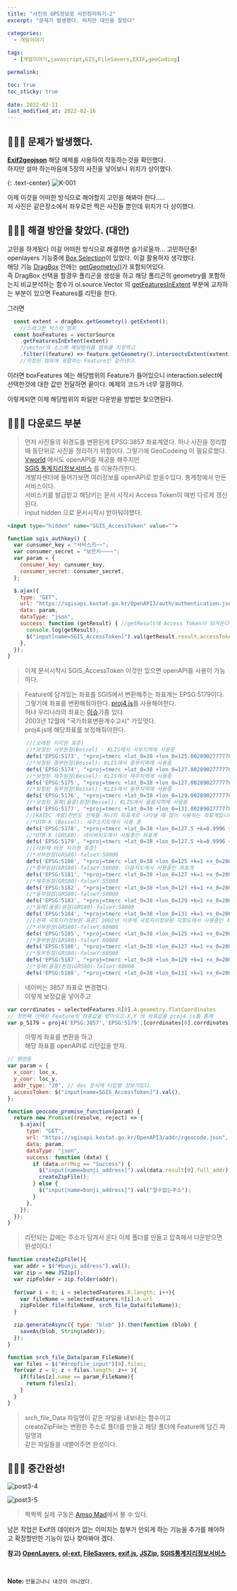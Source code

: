 ```yaml
---
title: "사진의 GPS정보로 사진정리하기-2"
excerpt: "문제가 발생했다. 하지만 대안을 찾았다"

categories:
  - 개발이야기
  
tags:
  - [개발이야기,javascript,GIS,FileSavers,EXIF,geoCoding]

permalink: 

toc: true
toc_sticky: true
 
date: 2022-02-11
last_modified_at: 2022-02-16
---
```


## 🤷🏻‍♀️ 문제가 발생했다.

**[Exif2geojson](https://viglino.github.io/ol-ext/examples/misc/exif2geojson.html)** 해당 예제를 사용하여 작동하는것을 확인했다.<br>
하지만 설마 하는마음에 5장의 사진을 넣어보니 위치가 상이했다.<br>

{: .text-center}
![K-001](https://user-images.githubusercontent.com/57971757/153532148-dc24c73a-1e27-44a4-8292-26b18bc01888.jpg)

이제 이것을 어떠한 방식으로 해야할지 고민을 해봐야 한다..... <br>
저 사진은 같은장소에서 좌우로만 찍은 사진들 뿐인데 위치가 다 상이했다. <br>

## 🤷🏻‍♀️ 해결 방안을 찾았다. (대안)

고민을 하게됬다  이걸 어떠한 방식으로 해결하면 슬기로울까... 고민하던중!<br>
openlayers 기능중에 [Box Selection](https://openlayers.org/en/latest/examples/box-selection.html)이 있었다. 이걸 활용하자 생각했다. <br>
해당 기능 [DragBox](https://openlayers.org/en/latest/apidoc/module-ol_interaction_DragBox-DragBox.html#getGeometry) 안에는 [getGeometry()](https://openlayers.org/en/latest/apidoc/module-ol_geom_Polygon-Polygon.html)가 포함되어있다. <br>
즉 DragBox 선택을 할경우 폴리곤을 생성을 하고 해당 폴리곤의 geometry를 포함하는지 비교분석하는 함수가 ol.source.Vector 의 [getFeaturesInExtent](https://openlayers.org/en/latest/apidoc/module-ol_source_Vector-VectorSource.html#getFeaturesInExtent) 부분에 교차하는 부분이 있으면 Features를 리턴을 한다. 

그러면

```js
  const extent = dragBox.getGeometry().getExtent(); 
    //드래그한 박스의 범위
  const boxFeatures = vectorSource
    .getFeaturesInExtent(extent) 
    //vector의 소스에 해당범위를 범위를 지정하고
    .filter((feature) => feature.getGeometry().intersectsExtent(extent));
    //지정된 범위에 포함하는 Feature만 걸러낸다.
```
이러면 boxFeatures 에는 해당범위의 Feature가 들어있으니 interaction.select에
선택한것에 대한 값만 전달하면 끝이다. 예제의 코드가 너무 깔끔하다.

이렇게되면 이제 해당범위의 파일만 다운받을 방법만 찾으면된다.

## 🤷🏻‍♀️ 다운로드 부분

>먼저 사진들의 위경도를 변환된게 EPSG:3857 좌표계였다. 
허나 사진을 정리할때 동단위로 사진을 정리하기 위함이다.
그렇기에 GeoCodeing 이 필요로했다. <br>
[Vworld](https://map.vworld.kr/) 에서도 openAPI를 재공을 해주지만 <br>
[SGIS 통계지리정보서비스](https://sgis.kostat.go.kr/) 를 이용하려한다. <br>
개발자센터에 들어가보면 여러정보를 openAPI로 받을수있다. 통계청에서 만든 서비스이다. <br>
서비스키를 발급받고 해당키는 문서 시작시 Access Token이 매번 다르게 갱신된다.<br>
input hidden 으로 문서시작시 받아둬야했다. 

```html
<input type="hidden" name="SGIS_AccessToken" value="">
```
```js
function sgis_authkey() {
  var cunsumer_key = "서비스키~~";
  var consumer_secret = "보안키~~~~";
  var param = {
    consumer_key: cunsumer_key,
    consumer_secret: consumer_secret,
  };

  $.ajax({
    type: "GET",
    url: "https://sgisapi.kostat.go.kr/OpenAPI3/auth/authentication.json",
    data: param,
    dataType: "json",
    success: function (getResult) { //getResult에 Access Token이 담겨온다
      console.log(getResult);
      $("input[name=SGIS_AccessToken]").val(getResult.result.accessToken);
    },
  });
}
```

> 이제 문서시작시 SGIS_AccessToken 이것만 있으면 openAPI를 사용이 가능하다.<br>

>Feature에 담겨있는 좌표를 SGIS에서 변환해주는 좌표계는 EPSG:5179이다.<br>
그렇기에 좌표를 변환해줘야한다. 
[proj4.js](https://github.com/proj4js/proj4js)를 사용해야한다.<br>
허나 우리나라의 좌표는 [이슈](https://www.osgeo.kr/17)가좀 있다. <br>
2003년 12월에 "국가좌표변환계수고시" 가있엇다. <br>
proj4.js에 해당좌표를 보정해줘야한다.
```js
      //[오래된 지리원 표준]
      //*보정된 서부원점(Bessel) - KLIS에서 서부지역에 사용중
      defs('EPSG:5173', "+proj=tmerc +lat_0=38 +lon_0=125.0028902777778 +k=1 +x_0=200000 +y_0=500000 +ellps=bessel +units=m +no_defs +towgs84=-115.80,474.99,674.11,1.16,-2.31,-1.63,6.43");
      //*보정된 중부원점(Bessel): KLIS에서 중부지역에 사용중
      defs('EPSG:5174', "+proj=tmerc +lat_0=38 +lon_0=127.0028902777778 +k=1 +x_0=200000 +y_0=500000 +ellps=bessel +units=m +no_defs +towgs84=-115.80,474.99,674.11,1.16,-2.31,-1.63,6.43");
      //*보정된 제주원점(Bessel): KLIS에서 제주지역에 사용중
      defs('EPSG:5175', "+proj=tmerc +lat_0=38 +lon_0=127.0028902777778 +k=1 +x_0=200000 +y_0=550000 +ellps=bessel +units=m +no_defs  +towgs84=-115.80,474.99,674.11,1.16,-2.31,-1.63,6.43");
      //*보정된 동부원점(Bessel): KLIS에서 동부지역에 사용중
      defs('EPSG:5176', "+proj=tmerc +lat_0=38 +lon_0=129.0028902777778 +k=1 +x_0=200000 +y_0=500000 +ellps=bessel +units=m +no_defs +towgs84=-115.80,474.99,674.11,1.16,-2.31,-1.63,6.43");
      //*보정된 동해(울릉)원점(Bessel): KLIS에서 울릉지역에 사용중
      defs('EPSG:5177', "+proj=tmerc +lat_0=38 +lon_0=131.0028902777778 +k=1 +x_0=200000 +y_0=500000 +ellps=bessel +units=m +no_defs  +towgs84=-115.80,474.99,674.11,1.16,-2.31,-1.63,6.43");
      //[KATEC 계열]한반도 전체를 하나의 좌표계로 나타낼 때 많이 사용하는 좌표계입니다
      //*UTM-K (Bessel): 새주소지도에서 사용 중
      defs('EPSG:5178', "+proj=tmerc +lat_0=38 +lon_0=127.5 +k=0.9996 +x_0=1000000 +y_0=2000000 +ellps=bessel +units=m +no_defs +towgs84=-115.80,474.99,674.11,1.16,-2.31,-1.63,6.43");      
      //*UTM-K (GRS80): 네이버지도에서 사용중인 좌표계
      defs('EPSG:5179', "+proj=tmerc +lat_0=38 +lon_0=127.5 +k=0.9996 +x_0=1000000 +y_0=2000000 +ellps=GRS80 +units=m +no_defs ");      
      //[타원체 바꾼 지리원 표준]
      //*서부원점(GRS80)-falseY:50000
      defs('EPSG:5180', "+proj=tmerc +lat_0=38 +lon_0=125 +k=1 +x_0=200000 +y_0=500000 +ellps=GRS80 +units=m +no_defs");      
      //*중부원점(GRS80)-falseY:50000: 다음지도에서 사용중인 좌표계
      defs('EPSG:5181', "+proj=tmerc +lat_0=38 +lon_0=127 +k=1 +x_0=200000 +y_0=500000 +ellps=GRS80 +units=m +no_defs");      
      //*제주원점(GRS80)-falseY:55000
      defs('EPSG:5182', "+proj=tmerc +lat_0=38 +lon_0=127 +k=1 +x_0=200000 +y_0=550000 +ellps=GRS80 +units=m +no_defs");      
      //*동부원점(GRS80)-falseY:50000
      defs('EPSG:5183', "+proj=tmerc +lat_0=38 +lon_0=129 +k=1 +x_0=200000 +y_0=500000 +ellps=GRS80 +units=m +no_defs");      
      //*동해(울릉)원점(GRS80)-falseY:50000
      defs('EPSG:5184', "+proj=tmerc +lat_0=38 +lon_0=131 +k=1 +x_0=200000 +y_0=500000 +ellps=GRS80 +units=m +no_defs");      
      //[현재 국토지리정보원 표준] 2002년 이후에 국토지리정보원 지형도에서 사용중인 좌표계입니다.
      //*서부원점(GRS80)-falseY:60000
      defs('EPSG:5185', "+proj=tmerc +lat_0=38 +lon_0=125 +k=1 +x_0=200000 +y_0=600000 +ellps=GRS80 +units=m +no_defs");  
      //*중부원점(GRS80)-falseY:60000
      defs('EPSG:5186', "+proj=tmerc +lat_0=38 +lon_0=127 +k=1 +x_0=200000 +y_0=600000 +ellps=GRS80 +units=m +no_defs");  
      //*동부원점(GRS80)-falseY:60000
      defs('EPSG:5187', "+proj=tmerc +lat_0=38 +lon_0=129 +k=1 +x_0=200000 +y_0=600000 +ellps=GRS80 +units=m +no_defs");  
      //*동해(울릉)원점(GRS80)-falseY:60000
      defs('EPSG:5188', "+proj=tmerc +lat_0=38 +lon_0=131 +k=1 +x_0=200000 +y_0=600000 +ellps=GRS80 +units=m +no_defs");        
```
> 네이버는 3857 좌표로 변경했다. <br>
이렇게 보정값을 넣어주고

```js
var corrdinates = selectedFeatures.R[0].A.geometry.flatCoordinates
// 첫번째 선택된 Feature의 좌표값을 받아오고 X,Y 의 좌표값을 proj4.js를 통해 
var p_5179 = proj4('EPSG:3857','EPSG:5179',[corrdinates[0],corrdinates[1]]);
```

> 이렇게 좌표를 변환을 하고 <br>
> 해당 좌표를 openAPI로 리턴값을 받자.

```js
// 행정동
var param = {
  x_coor: loc_x,
  y_coor: loc_y,
  addr_type: "20", // doc 문서에 타입별 정보가있다.
  accessToken: $("input[name=SGIS_AccessToken]").val(),
};

function geocode_promise_function(param) {
  return new Promise((resolve, reject) => {
    $.ajax({
      type: "GET",
      url: "https://sgisapi.kostat.go.kr/OpenAPI3/addr/rgeocode.json",
      data: param,
      dataType: "json",
      success: function (data) {
        if (data.errMsg == "Success") {
          $("input[name=bunji_address]").val(data.result[0].full_addr);
          createZipFile();
        } else {
          $("input[name=bunji_address]").val("알수없는주소");
        }
      },
    });
  });
}
```

> 리턴되는 값에는 주소가 담겨서 온다 이제 폴더를 만들고 압축해서 다운받으면 완성이다.!

```js
function createZipFile(){
  var addr = $("#bunji_address").val();
  var zip = new JSZip();
  var zipFolder = zip.folder(addr);
  
  for(var i = 0; i < selectedFeatures.R.length; i++){
    var fileName = selectedFeatures.R[i].A.url
    zipFolder.file(fileName, srch_file_Data(fileName));
  }

  zip.generateAsync({ type: "blob" }).then(function (blob) {
    saveAs(blob, String(addr));
  });
}

function srch_file_Data(param_FileName){
  var files = $("#dropfile_input")[0].files;
  for(var z = 0; z < files.length; z++ ){
    if(files[z].name == param_FileName){
      return files[z];
    }
  }
}
```
> srch_file_Data 파일명이 같은 파일을 내보내는 함수이고<br>
> createZipFile는 변환한 주소로 폴더를 만들고 해당 폴더에 Feature에 담긴 파일명과 <br>
> 같은 파일들을 내뱉어주면 완성이다.

## 🤷🏻‍♀️ 중간완성!


![post3-4](https://user-images.githubusercontent.com/57971757/154182937-92e41415-f5f2-46ad-afea-c74c3652e8e1.gif)

![post3-5](https://user-images.githubusercontent.com/57971757/154183027-4ec1aa91-498f-4e72-bd0a-50d2fae59865.jpg)

>짝짝짝 실제 구동은 [Amso Mad](https://amsomad.com/makeupimg/makeupimg.html)에서 볼 수 있다.

남은 작업은 Exif의 데이터가 없는 이미지는 첨부가 안되게 하는 기능을 추가를 해야하고
확장할만한 기능이 있나 찾아봐야 겠다.





**참고) [OpenLayers](https://openlayers.org/), [ol-ext](https://viglino.github.io/ol-ext/), [FileSavers](https://github.com/eligrey/FileSaver.js), [exif.js](https://github.com/exif-js/exif-js), [JSZip](https://github.com/Stuk/jszip), [SGIS통계지리정보서비스](https://sgis.kostat.go.kr/)**

<br>



**Note:** `만들고나니 내것이 아니었다.` 